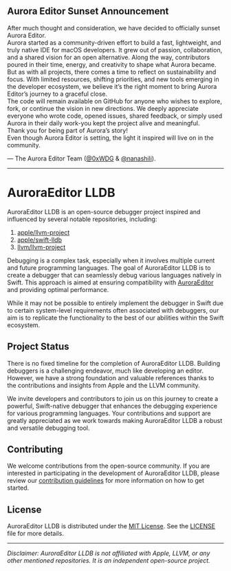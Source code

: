 ## Aurora Editor Sunset Announcement

After much thought and consideration, we have decided to officially sunset Aurora Editor.  
Aurora started as a community-driven effort to build a fast, lightweight, and truly native IDE for macOS developers. It grew out of passion, collaboration, and a shared vision for an open alternative. Along the way, contributors poured in their time, energy, and creativity to shape what Aurora became.  
But as with all projects, there comes a time to reflect on sustainability and focus. With limited resources, shifting priorities, and new tools emerging in the developer ecosystem, we believe it’s the right moment to bring Aurora Editor’s journey to a graceful close.  
The code will remain available on GitHub for anyone who wishes to explore, fork, or continue the vision in new directions. We deeply appreciate everyone who wrote code, opened issues, shared feedback, or simply used Aurora in their daily work-you kept the project alive and meaningful.  
Thank you for being part of Aurora’s story!  
Even though Aurora Editor is setting, the light it inspired will live on in the community.  
  
— The Aurora Editor Team (<a href='https://github.com/0xWDG'>@0xWDG</a> & <a href='https://github.com/nanashili'>@nanashili</a>).

----

# AuroraEditor LLDB

AuroraEditor LLDB is an open-source debugger project inspired and influenced by several notable repositories, including:

1. [apple/llvm-project](https://github.com/apple/llvm-project/tree/next/lldb)
2. [apple/swift-lldb](https://github.com/apple/swift-lldb)
3. [llvm/llvm-project](https://github.com/llvm/llvm-project/tree/main/lldb)

Debugging is a complex task, especially when it involves multiple current and future programming languages. The goal of AuroraEditor LLDB is to create a debugger that can seamlessly debug various languages natively in Swift. This approach is aimed at ensuring compatibility with [AuroraEditor](https://github.com/AuroraEditor/AuroraEditor) and providing optimal performance.

While it may not be possible to entirely implement the debugger in Swift due to certain system-level requirements often associated with debuggers, our aim is to replicate the functionality to the best of our abilities within the Swift ecosystem.

## Project Status

There is no fixed timeline for the completion of AuroraEditor LLDB. Building debuggers is a challenging endeavor, much like developing an editor. However, we have a strong foundation and valuable references thanks to the contributions and insights from Apple and the LLVM community.

We invite developers and contributors to join us on this journey to create a powerful, Swift-native debugger that enhances the debugging experience for various programming languages. Your contributions and support are greatly appreciated as we work towards making AuroraEditor LLDB a robust and versatile debugging tool.

## Contributing

We welcome contributions from the open-source community. If you are interested in participating in the development of AuroraEditor LLDB, please review our [contribution guidelines](CONTRIBUTING.md) for more information on how to get started.

## License

AuroraEditor LLDB is distributed under the [MIT License](LICENSE). See the [LICENSE](LICENSE) file for more details.

---

*Disclaimer: AuroraEditor LLDB is not affiliated with Apple, LLVM, or any other mentioned repositories. It is an independent open-source project.*
